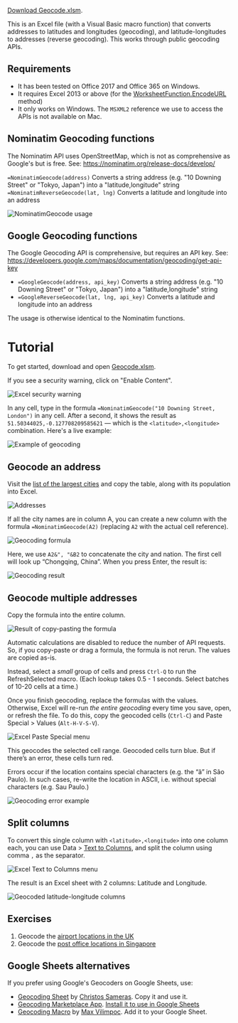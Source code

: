 [Download Geocode.xlsm](../../raw/master/Geocode.xlsm).

This is an Excel file (with a Visual Basic macro function) that converts addresses to latitudes and longitudes (geocoding), and latitude-longitudes to addresses (reverse geocoding). This works through public geocoding APIs.

## Requirements

- It has been tested on Office 2017 and Office 365 on Windows.
- It requires Excel 2013 or above (for the [WorksheetFunction.EncodeURL](https://docs.microsoft.com/en-us/office/vba/api/excel.worksheetfunction.encodeurl) method)
- It only works on Windows. The `MSXML2` reference we use to access the APIs is not available on Mac.

## Nominatim Geocoding functions

The Nominatim API uses OpenStreetMap, which is not as comprehensive as Google's but is free. See:
<https://nominatim.org/release-docs/develop/>

`=NominatimGeocode(address)` Converts a string address (e.g. "10 Downing Street" or "Tokyo, Japan") into a "latitude,longitude" string
`=NominatimReverseGeocode(lat, lng)` Converts a latitude and longitude into an address

![NominatimGeocode usage](docs/usage.gif)

## Google Geocoding functions

The Google Geocoding API is comprehensive, but requires an API key. See:
<https://developers.google.com/maps/documentation/geocoding/get-api-key>

- `=GoogleGeocode(address, api_key)` Converts a string address (e.g. "10 Downing Street" or "Tokyo, Japan") into a "latitude,longitude" string
- `=GoogleReverseGeocode(lat, lng, api_key)` Converts a latitude and longitude into an address

The usage is otherwise identical to the Nominatim functions.

# Tutorial

To get started, download and open [Geocode.xlsm](https://github.com/sanand0/geocode-excel/raw/master/Geocode.xlsm).

If you see a security warning, click on "Enable Content".

![Excel security warning](docs/excel-security-warning.png)

In any cell, type in the formula `=NominatimGeocode("10 Downing Street, London")` in any cell. After a second, it shows the result as `51.50344025,-0.127708209585621` — which is the `<latitude>,<longitude>` combination. Here's a live example:

![Example of geocoding](docs/usage.gif)

## Geocode an address

Visit the [list of the largest cities](https://en.wikipedia.org/wiki/List_of_largest_cities) and copy the table, along with its population into Excel.

![Addresses](docs/addresses.png)

If all the city names are in column A, you can create a new column with the formula `=NominatimGeocode(A2)` (replacing `A2` with the actual cell reference).

![Geocoding formula](docs/geocode-formula.png)

Here, we use `A2&", "&B2` to concatenate the city and nation. The first cell will look up “Chongqing, China”. When you press Enter, the result is:

![Geocoding result](docs/geocode-result.png)

## Geocode multiple addresses

Copy the formula into the entire column.

![Result of copy-pasting the formula](docs/copy-paste-geocode.png)

Automatic calculations are disabled to reduce the number of API requests. So, if you copy-paste or drag a formula, the formula is not rerun. The values are copied as-is.

Instead, select a _small_ group of cells and press `Ctrl-Q` to run the RefreshSelected macro. (Each lookup takes 0.5 - 1 seconds. Select batches of 10-20 cells at a time.)

Once you finish geocoding, replace the formulas with the values. Otherwise, Excel will re-run _the entire geocoding_ every time you save, open, or refresh the file. To do this, copy the geocoded cells (`Ctrl-C`) and Paste Special > Values (`Alt-H-V-S-V`).

![Excel Paste Special menu](docs/excel-paste-special.png)

This geocodes the selected cell range. Geocoded cells turn blue. But if there’s an error, these cells turn red.

Errors occur if the location contains special characters (e.g. the “ã” in São Paulo). In such cases, re-write the location in ASCII, i.e. without special characters (e.g. Sau Paulo.)

![Geocoding error example](docs/geocode-error.png)

## Split columns

To convert this single column with `<latitude>,<longitude>` into one column each, you can use Data > [Text to Columns](https://support.office.com/en-us/article/Split-text-into-different-columns-with-the-Convert-Text-to-Columns-Wizard-30B14928-5550-41F5-97CA-7A3E9C363ED7), and split the column using comma `,` as the separator.

![Excel Text to Columns menu](docs/excel-text-to-columns.png)

The result is an Excel sheet with 2 columns: Latitude and Longitude.

![Geocoded latitude-longitude columns](docs/geocode-lat-long.png)

## Exercises

1. Geocode the [airport locations in the UK](https://en.wikipedia.org/wiki/List_of_airports_in_the_United_Kingdom_and_the_British_Crown_Dependencies)
2. Geocode the [post office locations in Singapore](https://www.singpost.com/list-of-post-offices)

## Google Sheets alternatives

If you prefer using Google's Geocoders on Google Sheets, use:

- [Geocoding Sheet](https://docs.google.com/spreadsheets/d/12CYzTYXbRqCBEXa8no1eIbYPEOxRZlLaZVgMZahO07k/edit#gid=0) by [Christos Sameras](https://myengineeringworld.net/2018/08/geocoding-reverse-gas.html). Copy it and use it.
- [Geocoding Marketplace App](https://workspace.google.com/marketplace/app/geocoding_by_smartmonkey/1033231575312). [Install it to use in Google Sheets](https://handsondataviz.org/geocode.html)
- [Geocoding Macro](https://github.com/nuket/google-sheets-geocoding-macro) by [Max Vilimpoc](https://vilimpoc.org/blog/2013/07/11/google-spreadsheet-geocoding-macro/). Add it to your Google Sheet.
